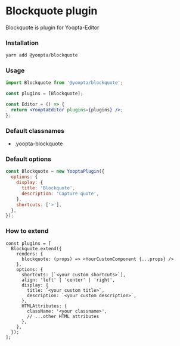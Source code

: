 # Blockquote plugin

Blockquote is plugin for Yoopta-Editor

### Installation

```bash
yarn add @yoopta/blockquote
```

### Usage

```jsx
import Blockquote from '@yoopta/blockquote';

const plugins = [Blockquote];

const Editor = () => {
  return <YooptaEditor plugins={plugins} />;
};
```

### Default classnames

- .yoopta-blockquote

### Default options

```js
const Blockquote = new YooptaPlugin({
  options: {
    display: {
      title: 'Blockquote',
      description: 'Capture quote',
    },
    shortcuts: ['>'],
  },
});
```

### How to extend

```tsx
const plugins = [
  Blockquote.extend({
    renders: {
      blockquote: (props) => <YourCustomComponent {...props} />
    },
    options: {
      shortcuts: [`<your custom shortcuts>`],
      align: 'left' | 'center' | 'right',
      display: {
        title: `<your custom title>`,
        description: `<your custom description>`,
      },
      HTMLAttributes: {
        className: '<your classname>',
        // ...other HTML attributes
      },
    },
  });
];
```

